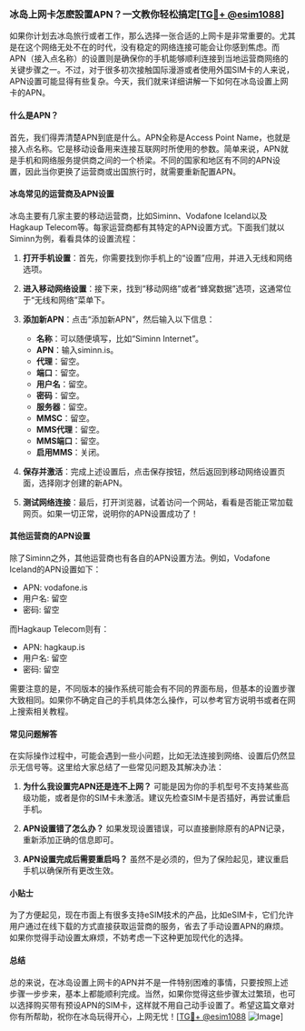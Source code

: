 ### 冰岛上网卡怎麽設置APN？一文教你轻松搞定[[TG💪+ @esim1088](https://t.me/s/esim1088)]

如果你计划去冰岛旅行或者工作，那么选择一张合适的上网卡是非常重要的。尤其是在这个网络无处不在的时代，没有稳定的网络连接可能会让你感到焦虑。而APN（接入点名称）的设置则是确保你的手机能够顺利连接到当地运营商网络的关键步骤之一。不过，对于很多初次接触国际漫游或者使用外国SIM卡的人来说，APN设置可能显得有些复杂。今天，我们就来详细讲解一下如何在冰岛设置上网卡的APN。

#### 什么是APN？

首先，我们得弄清楚APN到底是什么。APN全称是Access Point Name，也就是接入点名称。它是移动设备用来连接互联网时所使用的参数。简单来说，APN就是手机和网络服务提供商之间的一个桥梁。不同的国家和地区有不同的APN设置，因此当你更换了运营商或出国旅行时，就需要重新配置APN。

#### 冰岛常见的运营商及APN设置

冰岛主要有几家主要的移动运营商，比如Siminn、Vodafone Iceland以及Hagkaup Telecom等。每家运营商都有其特定的APN设置方式。下面我们就以Siminn为例，看看具体的设置流程：

1. **打开手机设置**：首先，你需要找到你手机上的“设置”应用，并进入无线和网络选项。
   
2. **进入移动网络设置**：接下来，找到“移动网络”或者“蜂窝数据”选项，这通常位于“无线和网络”菜单下。

3. **添加新APN**：点击“添加新APN”，然后输入以下信息：
   - **名称**：可以随便填写，比如“Siminn Internet”。
   - **APN**：输入siminn.is。
   - **代理**：留空。
   - **端口**：留空。
   - **用户名**：留空。
   - **密码**：留空。
   - **服务器**：留空。
   - **MMSC**：留空。
   - **MMS代理**：留空。
   - **MMS端口**：留空。
   - **启用MMS**：关闭。

4. **保存并激活**：完成上述设置后，点击保存按钮，然后返回到移动网络设置页面，选择刚才创建的新APN。

5. **测试网络连接**：最后，打开浏览器，试着访问一个网站，看看是否能正常加载网页。如果一切正常，说明你的APN设置成功了！

#### 其他运营商的APN设置

除了Siminn之外，其他运营商也有各自的APN设置方法。例如，Vodafone Iceland的APN设置如下：
- APN: vodafone.is
- 用户名: 留空
- 密码: 留空

而Hagkaup Telecom则有：
- APN: hagkaup.is
- 用户名: 留空
- 密码: 留空

需要注意的是，不同版本的操作系统可能会有不同的界面布局，但基本的设置步骤大致相同。如果你不确定自己的手机具体怎么操作，可以参考官方说明书或者在网上搜索相关教程。

#### 常见问题解答

在实际操作过程中，可能会遇到一些小问题，比如无法连接到网络、设置后仍然显示无信号等。这里给大家总结了一些常见问题及其解决办法：

1. **为什么我设置完APN还是连不上网？**
   可能是因为你的手机型号不支持某些高级功能，或者是你的SIM卡未激活。建议先检查SIM卡是否插好，再尝试重启手机。

2. **APN设置错了怎么办？**
   如果发现设置错误，可以直接删除原有的APN记录，重新添加正确的信息即可。

3. **APN设置完成后需要重启吗？**
   虽然不是必须的，但为了保险起见，建议重启手机以确保所有更改生效。

#### 小贴士

为了方便起见，现在市面上有很多支持eSIM技术的产品，比如eSIM卡，它们允许用户通过在线下载的方式直接获取运营商的服务，省去了手动设置APN的麻烦。如果你觉得手动设置太麻烦，不妨考虑一下这种更加现代化的选择。

#### 总结

总的来说，在冰岛设置上网卡的APN并不是一件特别困难的事情，只要按照上述步骤一步步来，基本上都能顺利完成。当然，如果你觉得这些步骤太过繁琐，也可以选择购买带有预设APN的SIM卡，这样就不用自己动手设置了。希望这篇文章对你有所帮助，祝你在冰岛玩得开心，上网无忧！[[TG💪+ @esim1088](https://t.me/s/esim1088) ![Image](https://i.postimg.cc/4NQfJmqS/Snipaste-2025-05-13-00-14-12.png)]